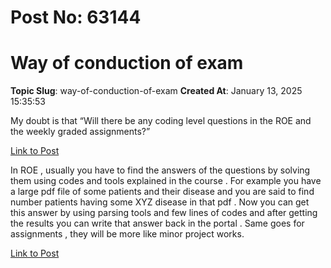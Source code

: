 # Post No: 63144
# Way of conduction of exam
**Topic Slug**: way-of-conduction-of-exam
**Created At**: January 13, 2025 15:35:53

My doubt is that “Will there be any coding level questions in the ROE and the weekly graded assignments?”

[Link to Post](https://discourse.onlinedegree.iitm.ac.in/t/way-of-conduction-of-exam/579333)

In ROE , usually you have to find the answers of the questions by solving them using codes and tools explained in the course .
For example you have a large pdf file of some patients and their disease and you are said to find number patients having some XYZ disease in that pdf . Now you can get this answer by using parsing tools and few lines of codes and after getting the results you can write that answer back in the portal .
Same goes for assignments , they will be more like minor project works.

[Link to Post](https://discourse.onlinedegree.iitm.ac.in/t/way-of-conduction-of-exam/579345)

